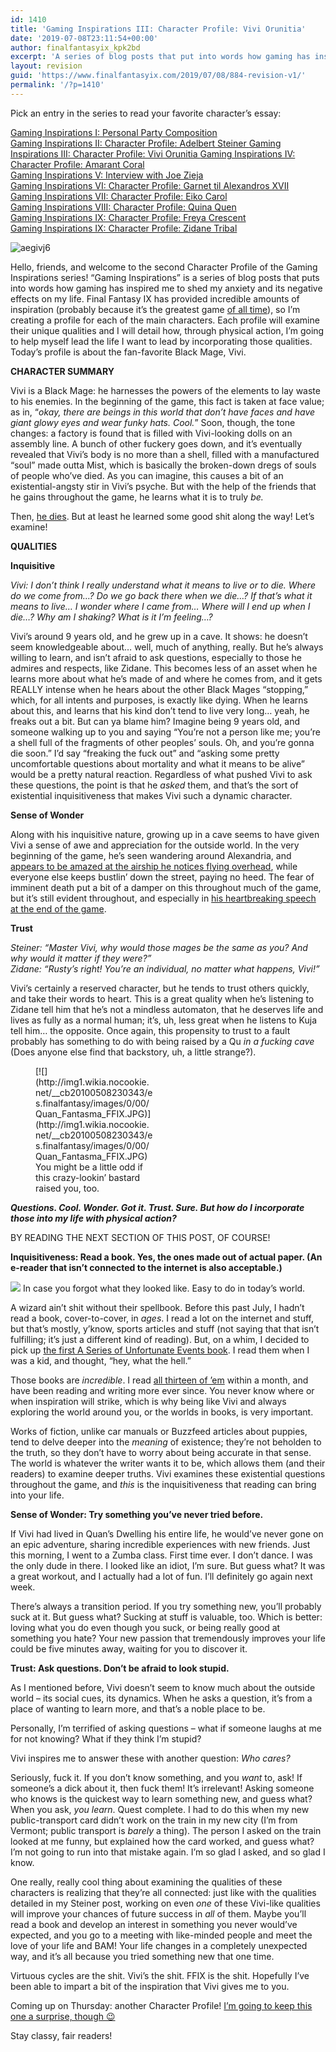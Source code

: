 ```yaml
---
id: 1410
title: 'Gaming Inspirations III: Character Profile: Vivi Orunitia'
date: '2019-07-08T23:11:54+00:00'
author: finalfantasyix_kpk2bd
excerpt: 'A series of blog posts that put into words how gaming has inspired me to shed my anxiety and its negative effects on my life, like "drinking too much" and "being unkind to my body and mind".'
layout: revision
guid: 'https://www.finalfantasyix.com/2019/07/08/884-revision-v1/'
permalink: '/?p=1410'
---
```


Pick an entry in the series to read your favorite character’s essay:

[Gaming Inspirations I: Personal Party Composition](https://www.finalfantasyix.com/2015/08/23/gaming-inspirations-i-personal-party-composition/)  
[Gaming Inspirations II: Character Profile: Adelbert Steiner  ](https://www.finalfantasyix.com/2015/08/27/gaming-inspirations-ii-character-profile-adelbert-steiner/)[Gaming Inspirations III: Character Profile: Vivi Orunitia  ](https://www.finalfantasyix.com/2015/08/30/gaming-inspirations-iii-character-profile-vivi-orunitia/)[Gaming Inspirations IV: Character Profile: Amarant Coral](https://www.finalfantasyix.com/2015/09/06/gaming-inspirations-iv-character-profile-amarant-coral/)  
[Gaming Inspirations V: Interview with Joe Zieja](https://www.finalfantasyix.com/2015/09/08/gaming-inspirations-v-interview-joe-zieja-author-voiceover-artist-musician/)  
[Gaming Inspirations VI: Character Profile: Garnet til Alexandros XVII](https://www.finalfantasyix.com/2015/09/24/gaming-inspirations-vi-character-profile-garnet-til-alexandros-xvii/)  
[Gaming Inspirations VII: Character Profile: Eiko Carol](https://www.finalfantasyix.com/2015/10/18/gaming-inspirations-vii-character-profile-eiko-carol/)  
[Gaming Inspirations VIII: Character Profile: Quina Quen](https://www.finalfantasyix.com/2015/10/25/gaming-inspirations-viii-character-profile-quina-quen/)  
[Gaming Inspirations IX: Character Profile: Freya Crescent](https://www.finalfantasyix.com/2015/11/01/gaming-inspirations-ix-character-profile-freya-crescent/)  
[Gaming Inspirations IX: Character Profile: Zidane Tribal](https://www.finalfantasyix.com/2015/11/01/gaming-inspirations-x-character-profile-zidane-tribal/)

![aegivj6](https://www.finalfantasyix.com/wp-content/uploads/2017/02/aegivj6.jpg)

Hello, friends, and welcome to the second Character Profile of the Gaming Inspirations series! “Gaming Inspirations” is a series of blog posts that puts into words how gaming has inspired me to shed my anxiety and its negative effects on my life. Final Fantasy IX has provided incredible amounts of inspiration (probably because it’s the greatest game [of all time](http://1wdojq181if3tdg01yomaof86.wpengine.netdna-cdn.com/wp-content/uploads/2015/01/kanye_of_all_time_taylor_swift_let_you_finish.jpg)), so I’m creating a profile for each of the main characters. Each profile will examine their unique qualities and I will detail how, through physical action, I’m going to help myself lead the life I want to lead by incorporating those qualities. Today’s profile is about the fan-favorite Black Mage, Vivi.

**CHARACTER SUMMARY**

Vivi is a Black Mage: he harnesses the powers of the elements to lay waste to his enemies. In the beginning of the game, this fact is taken at face value; as in, “*okay, there are beings in this world that don’t have faces and have giant glowy eyes and wear funky hats. Cool.*” Soon, though, the tone changes: a factory is found that is filled with Vivi-looking dolls on an assembly line. A bunch of other fuckery goes down, and it’s eventually revealed that Vivi’s body is no more than a shell, filled with a manufactured “soul” made outta Mist, which is basically the broken-down dregs of souls of people who’ve died. As you can imagine, this causes a bit of an existential-angsty stir in Vivi’s psyche. But with the help of the friends that he gains throughout the game, he learns what it is to truly *be.*

Then, [he dies](https://www.youtube.com/watch?v=tKdcjJoXeEY). But at least he learned some good shit along the way! Let’s examine!

**QUALITIES**

**Inquisitive**

*Vivi: I don’t think I really understand what it means to live or to die. Where do we come from…? Do we go back there when we die…? If that’s what it means to live… I wonder where I came from… Where will I end up when I die…? Why am I shaking? What is it I’m feeling…?*

Vivi’s around 9 years old, and he grew up in a cave. It shows: he doesn’t seem knowledgeable about… well, much of anything, really. But he’s always willing to learn, and isn’t afraid to ask questions, especially to those he admires and respects, like Zidane. This becomes less of an asset when he learns more about what he’s made of and where he comes from, and it gets REALLY intense when he hears about the other Black Mages “stopping,” which, for all intents and purposes, is exactly like dying. When he learns about this, and learns that his kind don’t tend to live very long… yeah, he freaks out a bit. But can ya blame him? Imagine being 9 years old, and someone walking up to you and saying “You’re not a person like me; you’re a shell full of the fragments of other peoples’ souls. Oh, and you’re gonna die soon.” I’d say “freaking the fuck out” and “asking some pretty uncomfortable questions about mortality and what it means to be alive” would be a pretty natural reaction. Regardless of what pushed Vivi to ask these questions, the point is that he *asked* them, and that’s the sort of existential inquisitiveness that makes Vivi such a dynamic character.

**Sense of Wonder**

Along with his inquisitive nature, growing up in a cave seems to have given Vivi a sense of awe and appreciation for the outside world. In the very beginning of the game, he’s seen wandering around Alexandria, and [appears to be amazed at the airship he notices flying overhead](https://youtu.be/Dl-RzRxAebU?t=191), while everyone else keeps bustlin’ down the street, paying no heed. The fear of imminent death put a bit of a damper on this throughout much of the game, but it’s still evident throughout, and especially in [his heartbreaking speech at the end of the game](http://i.imgur.com/wKTyawm.png).

**Trust**

 *Steiner: “Master Vivi, why would those mages be the same as you? And why would it matter if they were?”*  
 *Zidane: “Rusty’s right! You’re an individual, no matter what happens, Vivi!”*

Vivi’s certainly a reserved character, but he tends to trust others quickly, and take their words to heart. This is a great quality when he’s listening to Zidane tell him that he’s not a mindless automaton, that he deserves life and lives as fully as a normal human; it’s, uh, less great when he listens to Kuja tell him… the opposite. Once again, this propensity to trust to a fault probably has something to do with being raised by a Qu *in a fucking cave* (Does anyone else find that backstory, uh, a little strange?).

<figure class="wp-caption aligncenter" style="width: 189px">[![](http://img1.wikia.nocookie.net/__cb20100508230343/es.finalfantasy/images/0/00/Quan_Fantasma_FFIX.JPG)](http://img1.wikia.nocookie.net/__cb20100508230343/es.finalfantasy/images/0/00/Quan_Fantasma_FFIX.JPG)<figcaption class="wp-caption-text">You might be a little odd if this crazy-lookin’ bastard raised you, too.</figcaption></figure>

***Questions. Cool. Wonder. Got it. Trust. Sure. But how do I incorporate those into my life with physical action?***

BY READING THE NEXT SECTION OF THIS POST, OF COURSE!

**Inquisitiveness: Read a book. Yes, the ones made out of actual paper. (An e-reader that isn’t connected to the internet is also acceptable.)**

[![](https://lh3.googleusercontent.com/Ez1k29oTh-wfF4ru_ymKe-fJfxy5ND7t4mNGDgql86NyeThPZXp0P5ZJXDxOC0rkIsw2dePrK0qnkBGFeFz6Gx6ornDZHSEAZJ2wgdEc1NyDr8KfaJ28hoqOO6Tc3A5ud_zukII)](https://lh3.googleusercontent.com/Ez1k29oTh-wfF4ru_ymKe-fJfxy5ND7t4mNGDgql86NyeThPZXp0P5ZJXDxOC0rkIsw2dePrK0qnkBGFeFz6Gx6ornDZHSEAZJ2wgdEc1NyDr8KfaJ28hoqOO6Tc3A5ud_zukII) In case you forgot what they looked like. Easy to do in today’s world.

A wizard ain’t shit without their spellbook. Before this past July, I hadn’t read a book, cover-to-cover, in *ages*. I read a lot on the internet and stuff, but that’s mostly, y’know, sports articles and stuff (not saying that that isn’t fulfilling; it’s just a different kind of reading). But, on a whim, I decided to pick up [the first A Series of Unfortunate Events book](http://www.amazon.com/gp/product/0061146307/ref=as_li_tl?ie=UTF8&camp=1789&creative=9325&creativeASIN=0061146307&linkCode=as2&tag=realifrolpla-20&linkId=NOCYMULCBTX7BENK). I read them when I was a kid, and thought, “hey, what the hell.”

Those books are *incredible*. I read [all thirteen of ’em](http://www.amazon.com/gp/product/0061119067/ref=as_li_tl?ie=UTF8&camp=1789&creative=9325&creativeASIN=0061119067&linkCode=as2&tag=realifrolpla-20&linkId=6VYKKBTYTK3WBNB6) within a month, and have been reading and writing more ever since. You never know where or when inspiration will strike, which is why being like Vivi and always exploring the world around you, or the worlds in books, is very important.

Works of fiction, unlike car manuals or Buzzfeed articles about puppies, tend to delve deeper into the *meaning* of existence; they’re not beholden to the truth, so they don’t have to worry about being accurate in that sense. The world is whatever the writer wants it to be, which allows them (and their readers) to examine deeper truths. Vivi examines these existential questions throughout the game, and *this* is the inquisitiveness that reading can bring into your life.

**Sense of Wonder: Try something you’ve never tried before.**

If Vivi had lived in Quan’s Dwelling his entire life, he would’ve never gone on an epic adventure, sharing incredible experiences with new friends. Just this morning, I went to a Zumba class. First time ever. I don’t dance. I was the only dude in there. I looked like an idiot, I’m sure. But guess what? It was a great workout, and I actually had a lot of fun. I’ll definitely go again next week.

There’s always a transition period. If you try something new, you’ll probably suck at it. But guess what? Sucking at stuff is valuable, too. Which is better: loving what you do even though you suck, or being really good at something you hate? Your new passion that tremendously improves your life could be five minutes away, waiting for you to discover it.

**Trust: Ask questions. Don’t be afraid to look stupid.**

As I mentioned before, Vivi doesn’t seem to know much about the outside world – its social cues, its dynamics. When he asks a question, it’s from a place of wanting to learn more, and that’s a noble place to be.

Personally, I’m terrified of asking questions – what if someone laughs at me for not knowing? What if they think I’m stupid?

Vivi inspires me to answer these with another question: *Who cares?*

Seriously, fuck it. If you don’t know something, and you *want* to, ask! If someone’s a dick about it, then fuck them! It’s irrelevant! Asking someone who knows is the quickest way to learn something new, and guess what? When you ask, *you learn*. Quest complete. I had to do this when my new public-transport card didn’t work on the train in my new city (I’m from Vermont; public transport is *barely* a thing). The person I asked on the train looked at me funny, but explained how the card worked, and guess what? I’m not going to run into that mistake again. I’m so glad I asked, and so glad I know.

One really, really cool thing about examining the qualities of these characters is realizing that they’re all connected: just like with the qualities detailed in my Steiner post, working on even *one* of these Vivi-like qualities will improve your chances of future success in *all* of them. Maybe you’ll read a book and develop an interest in something you never would’ve expected, and you go to a meeting with like-minded people and meet the love of your life and BAM! Your life changes in a completely unexpected way, and it’s all because you tried something new that one time.

Virtuous cycles are the shit. Vivi’s the shit. FFIX is the shit. Hopefully I’ve been able to impart a bit of the inspiration that Vivi gives me to you.

Coming up on Thursday: another Character Profile! [I’m going to keep this one a surprise, though 😉](https://finalfantasyix.com/2015/09/06/gaming-inspirations-iv-character-profile-amarant-coral/)

Stay classy, fair readers!